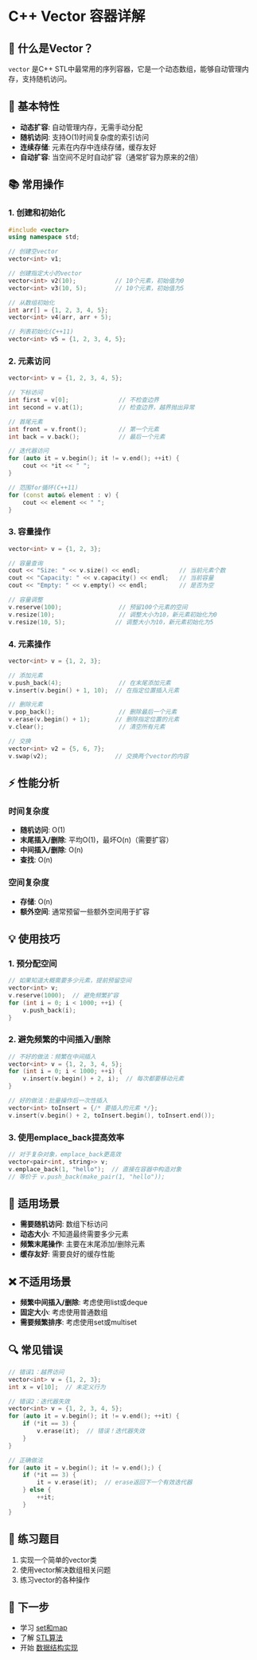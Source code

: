 # C++ Vector 容器详解

## 🎯 什么是Vector？
`vector` 是C++ STL中最常用的序列容器，它是一个动态数组，能够自动管理内存，支持随机访问。

## 🔧 基本特性
- **动态扩容**: 自动管理内存，无需手动分配
- **随机访问**: 支持O(1)时间复杂度的索引访问
- **连续存储**: 元素在内存中连续存储，缓存友好
- **自动扩容**: 当空间不足时自动扩容（通常扩容为原来的2倍）

## 📚 常用操作

### 1. 创建和初始化
```cpp
#include <vector>
using namespace std;

// 创建空vector
vector<int> v1;

// 创建指定大小的vector
vector<int> v2(10);           // 10个元素，初始值为0
vector<int> v3(10, 5);        // 10个元素，初始值为5

// 从数组初始化
int arr[] = {1, 2, 3, 4, 5};
vector<int> v4(arr, arr + 5);

// 列表初始化(C++11)
vector<int> v5 = {1, 2, 3, 4, 5};
```

### 2. 元素访问
```cpp
vector<int> v = {1, 2, 3, 4, 5};

// 下标访问
int first = v[0];              // 不检查边界
int second = v.at(1);          // 检查边界，越界抛出异常

// 首尾元素
int front = v.front();         // 第一个元素
int back = v.back();           // 最后一个元素

// 迭代器访问
for (auto it = v.begin(); it != v.end(); ++it) {
    cout << *it << " ";
}

// 范围for循环(C++11)
for (const auto& element : v) {
    cout << element << " ";
}
```

### 3. 容量操作
```cpp
vector<int> v = {1, 2, 3};

// 容量查询
cout << "Size: " << v.size() << endl;           // 当前元素个数
cout << "Capacity: " << v.capacity() << endl;   // 当前容量
cout << "Empty: " << v.empty() << endl;         // 是否为空

// 容量调整
v.reserve(100);                // 预留100个元素的空间
v.resize(10);                  // 调整大小为10，新元素初始化为0
v.resize(10, 5);              // 调整大小为10，新元素初始化为5
```

### 4. 元素操作
```cpp
vector<int> v = {1, 2, 3};

// 添加元素
v.push_back(4);                // 在末尾添加元素
v.insert(v.begin() + 1, 10);  // 在指定位置插入元素

// 删除元素
v.pop_back();                  // 删除最后一个元素
v.erase(v.begin() + 1);       // 删除指定位置的元素
v.clear();                     // 清空所有元素

// 交换
vector<int> v2 = {5, 6, 7};
v.swap(v2);                   // 交换两个vector的内容
```

## ⚡ 性能分析

### 时间复杂度
- **随机访问**: O(1)
- **末尾插入/删除**: 平均O(1)，最坏O(n)（需要扩容）
- **中间插入/删除**: O(n)
- **查找**: O(n)

### 空间复杂度
- **存储**: O(n)
- **额外空间**: 通常预留一些额外空间用于扩容

## 💡 使用技巧

### 1. 预分配空间
```cpp
// 如果知道大概需要多少元素，提前预留空间
vector<int> v;
v.reserve(1000);  // 避免频繁扩容
for (int i = 0; i < 1000; ++i) {
    v.push_back(i);
}
```

### 2. 避免频繁的中间插入/删除
```cpp
// 不好的做法：频繁在中间插入
vector<int> v = {1, 2, 3, 4, 5};
for (int i = 0; i < 1000; ++i) {
    v.insert(v.begin() + 2, i);  // 每次都要移动元素
}

// 好的做法：批量操作后一次性插入
vector<int> toInsert = {/* 要插入的元素 */};
v.insert(v.begin() + 2, toInsert.begin(), toInsert.end());
```

### 3. 使用emplace_back提高效率
```cpp
// 对于复杂对象，emplace_back更高效
vector<pair<int, string>> v;
v.emplace_back(1, "hello");  // 直接在容器中构造对象
// 等价于 v.push_back(make_pair(1, "hello"));
```

## 🎯 适用场景
- **需要随机访问**: 数组下标访问
- **动态大小**: 不知道最终需要多少元素
- **频繁末尾操作**: 主要在末尾添加/删除元素
- **缓存友好**: 需要良好的缓存性能

## ❌ 不适用场景
- **频繁中间插入/删除**: 考虑使用list或deque
- **固定大小**: 考虑使用普通数组
- **需要频繁排序**: 考虑使用set或multiset

## 🔍 常见错误
```cpp
// 错误1：越界访问
vector<int> v = {1, 2, 3};
int x = v[10];  // 未定义行为

// 错误2：迭代器失效
vector<int> v = {1, 2, 3, 4, 5};
for (auto it = v.begin(); it != v.end(); ++it) {
    if (*it == 3) {
        v.erase(it);  // 错误！迭代器失效
    }
}

// 正确做法
for (auto it = v.begin(); it != v.end();) {
    if (*it == 3) {
        it = v.erase(it);  // erase返回下一个有效迭代器
    } else {
        ++it;
    }
}
```

## 📝 练习题目
1. 实现一个简单的vector类
2. 使用vector解决数组相关问题
3. 练习vector的各种操作

## 🚀 下一步
- 学习 [set和map](./set-map-guide.md)
- 了解 [STL算法](./algorithms-guide.md)
- 开始 [数据结构实现](../02-data-structures/)
